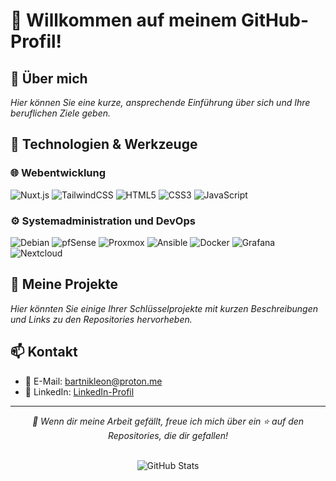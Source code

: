 # 👋 Willkommen auf meinem GitHub-Profil!

## 🚀 Über mich
*Hier können Sie eine kurze, ansprechende Einführung über sich und Ihre beruflichen Ziele geben.*

## 🔧 Technologien & Werkzeuge
### 🌐 Webentwicklung
![Nuxt.js](https://img.shields.io/badge/Nuxt.js-35495E?style=for-the-badge&logo=nuxt.js&logoColor=4FC08D)
![TailwindCSS](https://img.shields.io/badge/Tailwind_CSS-06B6D4?style=for-the-badge&logo=tailwind-css&logoColor=white)
![HTML5](https://img.shields.io/badge/HTML5-E34F26?style=for-the-badge&logo=html5&logoColor=white)
![CSS3](https://img.shields.io/badge/CSS3-1572B6?style=for-the-badge&logo=css3&logoColor=white)
![JavaScript](https://img.shields.io/badge/JavaScript-F7DF1E?style=for-the-badge&logo=javascript&logoColor=black)

### ⚙️ Systemadministration und DevOps
![Debian](https://img.shields.io/badge/Debian-A81D33?style=for-the-badge&logo=debian&logoColor=white)
![pfSense](https://img.shields.io/badge/pfSense-212121?style=for-the-badge)
![Proxmox](https://img.shields.io/badge/Proxmox-E57000?style=for-the-badge&logo=proxmox&logoColor=white)
![Ansible](https://img.shields.io/badge/Ansible-1A1A1A?style=for-the-badge&logo=ansible&logoColor=white)
![Docker](https://img.shields.io/badge/Docker-2496ED?style=for-the-badge&logo=docker&logoColor=white)
![Grafana](https://img.shields.io/badge/Grafana-F46800?style=for-the-badge&logo=grafana&logoColor=white)
![Nextcloud](https://img.shields.io/badge/Nextcloud-0082C9?style=for-the-badge&logo=nextcloud&logoColor=white)

## 🌟 Meine Projekte
*Hier könnten Sie einige Ihrer Schlüsselprojekte mit kurzen Beschreibungen und Links zu den Repositories hervorheben.*

## 📫 Kontakt
- 📧 E-Mail: [bartnikleon@proton.me](mailto:bartnikleon@proton.me)
- 🔗 LinkedIn: [LinkedIn-Profil](#)

---

<div align="center">
  <p style="font-style: italic;">💫 Wenn dir meine Arbeit gefällt, freue ich mich über ein ⭐ auf den Repositories, die dir gefallen!</p>
  <br>
  <img src="https://github-readme-stats.vercel.app/api?username=L50N&include_all_commits=true&count_private=true&show_icons=true&line_height=20&title_color=FFFFFF&icon_color=FFFFFF&text_color=FFFFFF&bg_color=0D1117" alt="GitHub Stats"/>
</div>
